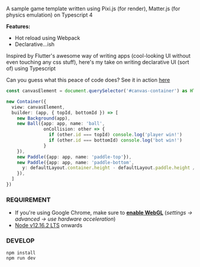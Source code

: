 A sample game template written using Pixi.js (for render), Matter.js (for physics emulation) on Typescript 4

**Features:**
- Hot reload using Webpack
- Declarative...ish

Inspired by Flutter's awesome way of writing apps (cool-looking UI without even touching any css stuff), here's my take on writing declarative UI (sort of) using Typescript

Can you guess what this peace of code does? See it in action [here](https://tcd93.github.io/pingpong/)

```ts
const canvasElement = document.querySelector('#canvas-container') as HTMLCanvasElement

new Container({
  view: canvasElement,
  builder: (app, { topId, bottomId }) => [
    new Background(app),
    new Ball({app: app, name: 'ball',
              onCollision: other => {
                if (other.id === topId) console.log('player win!')
                if (other.id === bottomId) console.log('bot win!')
              }
    }),
    new Paddle({app: app, name: 'paddle-top'}),
    new Paddle({app: app, name: 'paddle-bottom',
      y: defaultLayout.container.height - defaultLayout.paddle.height / 2
    }),
  ]
})
```

### REQUIREMENT
- If you're using Google Chrome, make sure to **[enable WebGL](https://get.webgl.org/)** (_settings -> advanced -> use hardware acceleration_)
- [Node v12.16.2 LTS](https://nodejs.org/en/) onwards
### DEVELOP
```
npm install
npm run dev
```